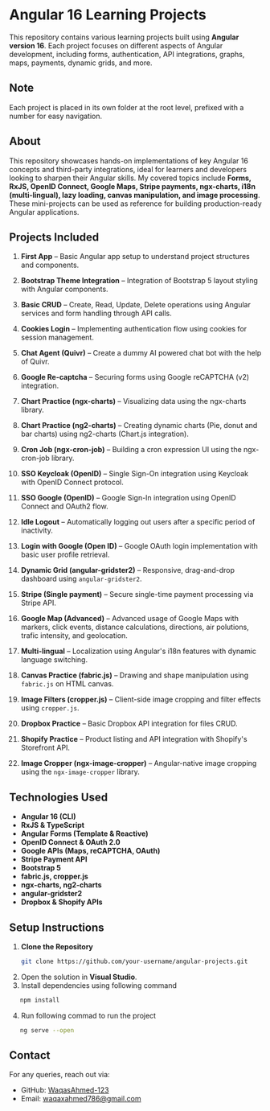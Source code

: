# Angular 16 Learning Projects

This repository contains various learning projects built using **Angular version 16**. Each project focuses on different aspects of Angular development, including forms, authentication, API integrations, graphs, maps, payments, dynamic grids, and more.

## Note
Each project is placed in its own folder at the root level, prefixed with a number for easy navigation.

## About

This repository showcases hands-on implementations of key Angular 16 concepts and third-party integrations, ideal for learners and developers looking to sharpen their Angular skills. My covered topics include **Forms, RxJS, OpenID Connect, Google Maps, Stripe payments, ngx-charts, i18n (multi-lingual), lazy loading, canvas manipulation, and image processing**. These mini-projects can be used as reference for building production-ready Angular applications.

## Projects Included

1. **First App** – Basic Angular app setup to understand project structures and components.

2. **Bootstrap Theme Integration** – Integration of Bootstrap 5 layout styling with Angular components.

3. **Basic CRUD** – Create, Read, Update, Delete operations using Angular services and form handling through API calls.

4. **Cookies Login** – Implementing authentication flow using cookies for session management.

5. **Chat Agent (Quivr)** – Create a dummy AI powered chat bot with the help of Quivr.

6. **Google Re-captcha** – Securing forms using Google reCAPTCHA (v2) integration.

7. **Chart Practice (ngx-charts)** – Visualizing data using the ngx-charts library.

8. **Chart Practice (ng2-charts)** – Creating dynamic charts (Pie, donut and bar charts) using ng2-charts (Chart.js integration).

9. **Cron Job (ngx-cron-job)** – Building a cron expression UI using the ngx-cron-job library.

10. **SSO Keycloak (OpenID)** – Single Sign-On integration using Keycloak with OpenID Connect protocol.

11. **SSO Google (OpenID)** – Google Sign-In integration using OpenID Connect and OAuth2 flow.

12. **Idle Logout** – Automatically logging out users after a specific period of inactivity.

13. **Login with Google (Open ID)** – Google OAuth login implementation with basic user profile retrieval.

14. **Dynamic Grid (angular-gridster2)** – Responsive, drag-and-drop dashboard using `angular-gridster2`.

15. **Stripe (Single payment)** – Secure single-time payment processing via Stripe API.

16. **Google Map (Advanced)** – Advanced usage of Google Maps with markers, click events, distance calculations, directions, air polutions, trafic intensity, and geolocation.

17. **Multi-lingual** – Localization using Angular's i18n features with dynamic language switching.

18. **Canvas Practice (fabric.js)** – Drawing and shape manipulation using `fabric.js` on HTML canvas.

19. **Image Filters (cropper.js)** – Client-side image cropping and filter effects using `cropper.js`.

20. **Dropbox Practice** – Basic Dropbox API integration for files CRUD.

21. **Shopify Practice** – Product listing and API integration with Shopify's Storefront API.

22. **Image Cropper (ngx-image-cropper)** – Angular-native image cropping using the `ngx-image-cropper` library.


## Technologies Used

- **Angular 16 (CLI)**
- **RxJS & TypeScript**
- **Angular Forms (Template & Reactive)**
- **OpenID Connect & OAuth 2.0**
- **Google APIs (Maps, reCAPTCHA, OAuth)**
- **Stripe Payment API**
- **Bootstrap 5**
- **fabric.js, cropper.js**
- **ngx-charts, ng2-charts**
- **angular-gridster2**
- **Dropbox & Shopify APIs**

## Setup Instructions

1. **Clone the Repository**
   ```bash
   git clone https://github.com/your-username/angular-projects.git
2. Open the solution in **Visual Studio**.
3. Install dependencies using following command
```sh
   npm install
   ```
4. Run following commad to run the project
```sh
   ng serve --open
   ```


## Contact
For any queries, reach out via:
- GitHub: [WaqasAhmed-123](https://github.com/WaqasAhmed-123)
- Email: waqaxahmed786@gmail.com
